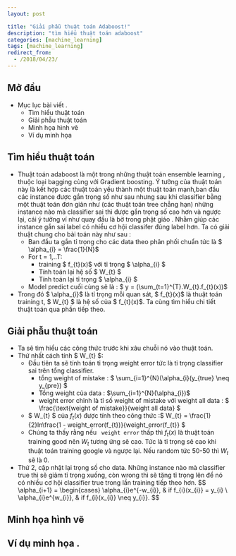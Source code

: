 ```yaml
---
layout: post

title: "Giải phẫu thuật toán Adaboost!"
description: "tìm hiểu thuật toán adaboost"
categories: [machine_learning]
tags: [machine_learning]
redirect_from:
  - /2018/04/23/
---
```

## Mở đầu
* Mục lục bài viết .
  * Tìm hiểu thuật toán
  * Giải phẫu thuật toán
  * Minh họa hình vẽ
  * Ví dụ minh họa
## Tìm hiểu thuật toán
* Thuật toán adaboost là một trong những thuật toán ensemble learning , thuộc loại bagging cùng với Gradient boosting. Ý tưởng của thuật toán này là kết hợp các thuật toán yếu thành một thuật toán mạnh,ban đầu các instance được gắn trọng số như sau nhưng sau khi classifier bằng một thuật toán đơn giản như (các thuật toán tree chẳng hạn) những instance nào mà classifier sai thì được gắn trọng số cao hơn và ngược lại, cái ý tưởng ví như quay đầu là bờ trong phật giáo . Nhằm giúp các instance gắn sai label có nhiều cơ hội classifer đúng label hơn. Ta có giải thuật chung cho bài toán này như sau :
  * Ban đầu ta gắn tỉ trọng cho các data theo phân phối chuẩn tức là $ \alpha_{i} = \frac{1}{N}$
  * For t = 1,..T:
    * training $ f_{t}(x)$ với tỉ trọng $ \alpha_{i} $
    * Tính toán lại hệ số $ W_{t} $
    * Tính toán lại tỉ trọng $ \alpha_{i} $
  * Model predict cuối cùng sẽ là : $ y = (\sum_(t=1}^{T}.W_{t}.f_{t}(x))$
* Trong đó $ \alpha_{i}$ là tỉ trọng mỗi quan sát, $ f_{t}(x)$  là thuật toán training t, $ W_{t} $ là hệ số của $ f_{t}(x)$. Ta cùng tìm hiểu chi tiết thuật toán qua phần tiếp theo.
## Giải phẫu thuật toán
* Ta sẽ tìm hiểu các công thức trước khi xâu chuỗi nó vào thuật toán.
* Thứ nhất cách tính $ W_{t} $:
  * Đầu tiên ta sẽ tính toán tỉ trọng weight error tức là tỉ trọng classifier sai trên tổng classifier.
    * tổng weight of mistake : $ \sum_{i=1}^{N}(\alpha_{i}(y_{true} \neq y_{pre}) $
    * Tổng weight của data : $\sum_{i=1}^{N}(\alpha_{i})$
    * weight error chỉnh là tỉ số weight of mistake với weight all data : $ \frac{\text{weight of mistake}}{weight all data} $
   * $ W_{t} $ của  $f_{t}(x)$ được tính theo công thức :$ W_{t} = \frac{1}{2}ln\frac{1 - weight_error(f_{t})}{weight_error(f_{t}} $
   * Chúng ta thấy rằng nếu ` weight error` thấp thì $f_{t}(x)$ là thuật toán training good nên $W_{t}$ tương ứng sẽ cao. Tức là tỉ trọng sẽ cao khi thuật toán training google và ngược lại. Nếu random tức 50-50 thì  $W_{t}$ sẽ là 0.
* Thứ 2, cập nhật lại trọng số cho data. Những instance nào mà classifier true thì sẽ giảm tỉ trọng xuống, còn wrong thì sẽ tăng tỉ trọng lên để nó có nhiều cơ hội classifier true trong lần training tiếp theo hơn.
$$
\alpha_{i+1} =  \begin{cases}
  \alpha_{i}e^{-w_{i}}, & if f_{i}(x_{i}} = y_{i} \\
 \alpha_{i}e^{w_{i}}, & if f_{i}(x_{i}} \neq y_{i}}.
$$

## Minh họa hình vẽ
## Ví dụ minh họa .
